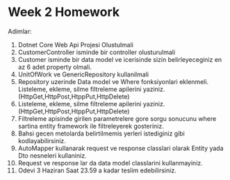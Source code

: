 # Week 2 Homework


Adimlar:
1. Dotnet Core Web Api Projesi Olustulmali
2. CustomerController isminde bir controller olusturulmali
3. Customer isminde bir data model ve icerisinde sizin belirleyeceginiz en az 6 adet
property olmali.
4. UnitOfWork ve GenericRepository kullanilmali
5. Repository uzerinde  Data model  ve Where fonksiyonlari eklenmeli.
Listeleme, ekleme, silme filtreleme apilerini yaziniz.
(HttpGet,HttpPost,HtppPut,HttpDelete)
6. Listeleme, ekleme, silme filtreleme apilerini yaziniz.
(HttpGet,HttpPost,HtppPut,HttpDelete)
7. Filtreleme apisinde girilen  parametrelere gore sorgu sonucunu where sartina
entity framework  ile filtreleyerek gosteriniz.
8. Bahsi gecen metolarda belirtilmemis yerleri istediginiz gibi kodlayabilirsiniz.
9. AutoMapper kullanarak request ve response classlari olarak Entity yada Dto
nesneleri kullaniniz.
10. Request ve response lar da data model classlarini kullanmayiniz.
11. Odevi 3 Haziran Saat 23.59 a kadar teslim edebilirsiniz.
